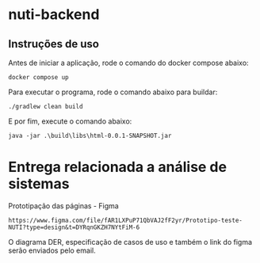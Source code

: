 # nuti-backend

## Instruções de uso
Antes de iniciar a aplicação, rode o comando do docker compose abaixo:

    docker compose up

Para executar o programa, rode o comando abaixo para buildar:

    ./gradlew clean build

E por fim, execute o comando abaixo:

    java -jar .\build\libs\html-0.0.1-SNAPSHOT.jar

# Entrega relacionada a análise de sistemas

Prototipação das páginas - Figma

    https://www.figma.com/file/fAR1LXPuP71QbVAJ2fF2yr/Prototipo-teste-NUTI?type=design&t=DYRqnGKZH7NYtFiM-6

O diagrama DER, especificação de casos de uso e também o link do figma serão enviados pelo email.
